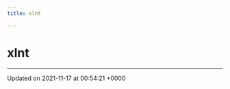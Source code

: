 ```yaml
---
title: xlnt

---
```


# xlnt








-------------------------------

Updated on 2021-11-17 at 00:54:21 +0000